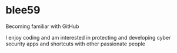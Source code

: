 # blee59
Becoming familiar with GitHub

I enjoy coding and am interested in protecting and developing cyber security apps and shortcuts with other passionate people 
